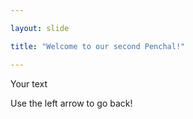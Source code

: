 ```yaml
---

layout: slide

title: "Welcome to our second Penchal!"

---
```


Your text

Use the left arrow to go back!
